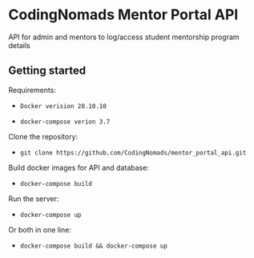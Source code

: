 # CodingNomads Mentor Portal API

API for admin and mentors to log/access student mentorship program details

## Getting started
Requirements:

- `Docker verision 20.10.10`

- `docker-compose verion 3.7`

Clone the repository:

- `git clone https://github.com/CodingNomads/mentor_portal_api.git`

Build docker images for API and database:

- `docker-compose build`

Run the server:

- `docker-compose up`

Or both in one line:

- `docker-compose build && docker-compose up`
